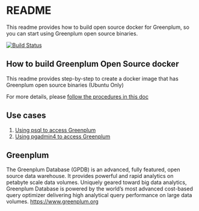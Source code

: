 # README
This readme provides how to build open source docker for Greenplum, so you can start using Greenplum open source binaries.

[![Build Status](https://travis-ci.org/kongyew/greenplum-oss-docker.svg?branch=master)](https://travis-ci.org/kongyew/greenplum-oss-docker)

## How to build Greenplum Open Source docker
This readme provides step-by-step to create a docker image that has Greenplum open source binaries (Ubuntu Only)

For more details, please [follow the procedures in this doc](gpdb/README.md)

## Use cases
1. [Using psql to access Greenplum](usecase1/README.md)
2. [Using pgadmin4 to access Greenplum](usecase2/README.md)


##  Greenplum
The  Greenplum Database (GPDB) is an advanced, fully featured, open source data warehouse. It provides powerful and rapid analytics on petabyte scale data volumes. Uniquely geared toward big data analytics, Greenplum Database is powered by the world’s most advanced cost-based query optimizer delivering high analytical query performance on large data volumes.
<https://www.greenplum.org>
